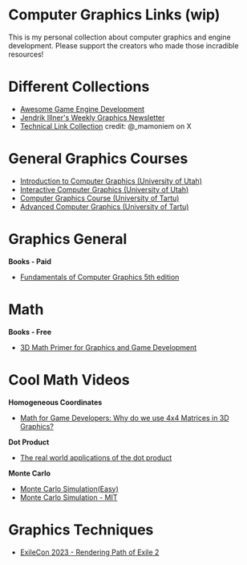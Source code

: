 # Computer Graphics Links (wip)
 This is my personal collection about computer graphics and engine development. Please support the creators who made those incradible resources!
# Different Collections
<ul>
  <li><a href="https://github.com/stevinz/awesome-game-engine-dev">Awesome Game Engine Development</a></li>
  <li><a href="https://www.jendrikillner.com/post/">Jendrik Illner's Weekly Graphics Newsletter</a></li>
  <li><a href="http://tfpsly.free.fr/bookmarks.html">Technical Link Collection</a>  credit: @_mamoniem on X</li>
</ul>

# General Graphics Courses
<ul>
  <li><a href="https://www.youtube.com/watch?v=vLSphLtKQ0o&list=PLplnkTzzqsZTfYh4UbhLGpI5kGd5oW_Hh">Introduction to Computer Graphics (University of Utah)</a></li>
 <li><a href="https://www.youtube.com/watch?v=UVCuWQV_-Es&list=PLplnkTzzqsZS3R5DjmCQsqupu43oS9CFN">Interactive Computer Graphics (University of Utah)</a></li>
  <li><a href="https://cglearn.eu/pub/computer-graphics">Computer Graphics Course (University of Tartu)</a></li>
 <li><a href="https://cglearn.eu/pub/advanced-computer-graphics">Advanced Computer Graphics (University of Tartu)</a></li>
</ul>

# Graphics General
<b>Books - Paid</b>
<ul>
  <li><a href="https://www.amazon.com/Fundamentals-of-Computer-Graphics/dp/1032122862/ref=sr_1_1?crid=2XDK8XEMX1TAP&dib=eyJ2IjoiMSJ9.-JlQB0nhlfFspfkSQGYbHBO5-Y_8RPRF62HKScZ1lrmqBPS17DEXc_Wu9qmRHszkUKTqZTBqFXc1-49yzLOamjbpmeGteO_73WZKADjrk-L9DKk35mUjiQ4fSwfJtzE44RbnYh9x-88WI0PP8LQMk62UpeD4La40nXiR4uhrbAwKPqQUQJY0NWs47tqKCFnPmgi0WCWpQ0rDl4-WPBvlntJjIyJchdJPwtKBLzsv-5Y.KYJHoSu6JMkiV0XJm3P8_oHDiFW6ENRPVo7Hf9DJgRY&dib_tag=se&keywords=fundamentals+of+computer+graphics&qid=1711124836&s=books&sprefix=Fundamentals+of+%2Cstripbooks-intl-ship%2C205&sr=1-1">Fundamentals of Computer Graphics 5th edition</a></li>
</ul>

# Math
<b>Books - Free</b>
<ul>
  <li><a href="https://gamemath.com">3D Math Primer for Graphics and Game Development</a></li>
</ul>


# Cool Math Videos
<b>Homogeneous Coordinates</b>
<ul>
  <li><a href="https://youtu.be/Do_vEjd6gF0?si=AH3fvQMKat2EP8De">Math for Game Developers: Why do we use 4x4 Matrices in 3D Graphics?</a></li>
</ul>

<b>Dot Product</b>
<ul>
  <li><a href="https://www.youtube.com/watch?v=TBpDMLCC2uY">The real world applications of the dot product</a></li>
</ul>

<b>Monte Carlo</b>
<ul>
  <li><a href="https://www.youtube.com/watch?v=7ESK5SaP-bc">Monte Carlo Simulation(Easy)</a></li>
 <li><a href="https://www.youtube.com/watch?v=OgO1gpXSUzU">Monte Carlo Simulation - MIT</a></li>
</ul>





# Graphics Techniques
<ul>
  <li><a href = "https://youtu.be/TrHHTQqmAaM?si=Jt9TOqyJcAsI_2kd">ExileCon 2023 - Rendering Path of Exile 2</a></li>
</ul>

